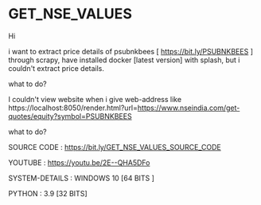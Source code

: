 # GET_NSE_VALUES

Hi

i want to extract price details of psubnkbees [ https://bit.ly/PSUBNKBEES ] through scrapy,
have installed docker [latest version] with splash, but i couldn't extract price details.
  
what to do?
 
I couldn't view website when i give web-address like https://localhost:8050/render.html?url=https://www.nseindia.com/get-quotes/equity?symbol=PSUBNKBEES

what to do?

SOURCE CODE :  https://bit.ly/GET_NSE_VALUES_SOURCE_CODE
 
YOUTUBE :  https://youtu.be/2E--QHA5DFo
  
SYSTEM-DETAILS : WINDOWS 10 [64 BITS ]

PYTHON : 3.9 [32 BITS]
